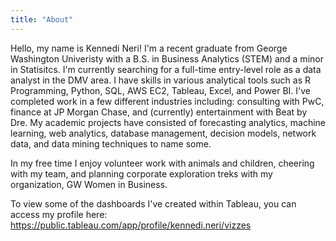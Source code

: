 ```yaml
---
title: "About"
---
```

Hello, my name is Kennedi Neri! I'm a recent graduate from George Washington Univeristy with a B.S. in Business Analytics (STEM) and a minor in Statisitcs. I'm currently searching for a full-time entry-level role as a data analyst in the DMV area. I have skills in various analytical tools such as R Programming, Python, SQL, AWS EC2, Tableau, Excel, and Power BI. I've completed work in a few different industries including: consulting with PwC, finance at JP Morgan Chase, and (currently) entertainment with Beat by Dre. My academic projects have consisted of forecasting analytics, machine learning, web analytics, database management, decision models, network data, and data mining techniques to name some. 

In my free time I enjoy volunteer work with animals and children, cheering with my team, and planning corporate exploration treks with my organization, GW Women in Business. 

To view some of the dashboards I've created within Tableau, you can access my profile here: https://public.tableau.com/app/profile/kennedi.neri/vizzes
